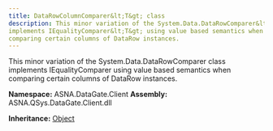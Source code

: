 ```yaml
---
title: DataRowColumnComparer&lt;T&gt; class
description: This minor variation of the System.Data.DataRowComparer&lt;T&gt; class
implements IEqualityComparer&lt;T&gt; using value based semantics when
comparing certain columns of DataRow instances.
---
```


This minor variation of the System.Data.DataRowComparer<T> class
implements IEqualityComparer<T> using value based semantics when
comparing certain columns of DataRow instances.

**Namespace:** ASNA.DataGate.Client
**Assembly:** ASNA.QSys.DataGate.Client.dll

**Inheritance:** [Object](https://docs.microsoft.com/en-us/dotnet/api/system.object)
<br>
<br>
